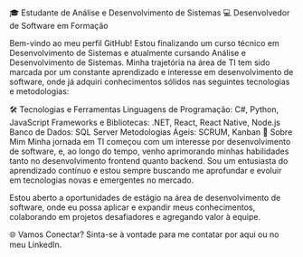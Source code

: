 🎓 Estudante de Análise e Desenvolvimento de Sistemas
💻 Desenvolvedor de Software em Formação

Bem-vindo ao meu perfil GitHub! Estou finalizando um curso técnico em Desenvolvimento de Sistemas e atualmente cursando Análise e Desenvolvimento de Sistemas. Minha trajetória na área de TI tem sido marcada por um constante aprendizado e interesse em desenvolvimento de software, onde já adquiri conhecimentos sólidos nas seguintes tecnologias e metodologias:

🛠️ Tecnologias e Ferramentas
Linguagens de Programação: C#, Python, JavaScript
Frameworks e Bibliotecas: .NET, React, React Native, Node.js
Banco de Dados: SQL Server
Metodologias Ágeis: SCRUM, Kanban
🚀 Sobre Mim
Minha jornada em TI começou com um interesse por desenvolvimento de software, e, ao longo do tempo, venho aprimorando minhas habilidades tanto no desenvolvimento frontend quanto backend. Sou um entusiasta do aprendizado contínuo e estou sempre buscando me aprofundar e evoluir em tecnologias novas e emergentes no mercado.

Estou aberto a oportunidades de estágio na área de desenvolvimento de software, onde eu possa aplicar e expandir meus conhecimentos, colaborando em projetos desafiadores e agregando valor à equipe.

🌐 Vamos Conectar?
Sinta-se à vontade para me contatar por aqui ou no meu LinkedIn.
